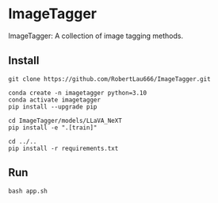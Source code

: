 # ImageTagger
ImageTagger: A collection of image tagging methods.
## Install
```
git clone https://github.com/RobertLau666/ImageTagger.git

conda create -n imagetagger python=3.10
conda activate imagetagger
pip install --upgrade pip

cd ImageTagger/models/LLaVA_NeXT
pip install -e ".[train]"

cd ../..
pip install -r requirements.txt
```
## Run
```
bash app.sh
```